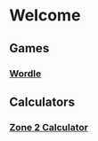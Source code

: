 # Welcome
## Games
### [Wordle](wordle/index.html)
## Calculators
### [Zone 2 Calculator](calc/zone2.html)